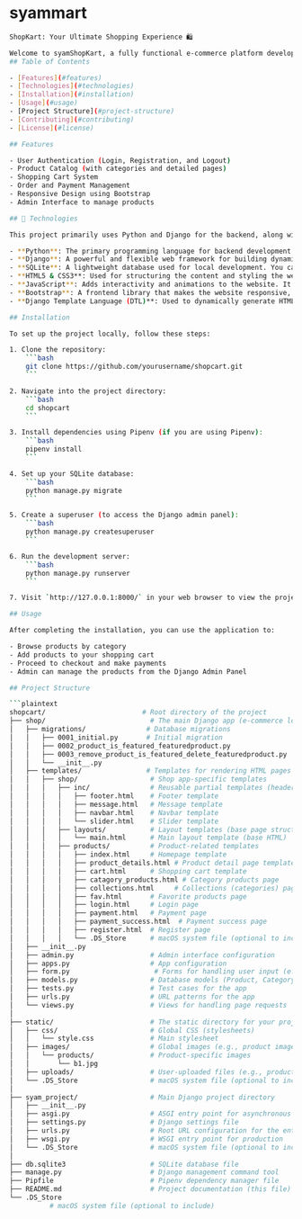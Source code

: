 # syammart

```sh
ShopKart: Your Ultimate Shopping Experience 🛍️

Welcome to syamShopKart, a fully functional e-commerce platform developed using Python and Django. This application provides a smooth online shopping experience with an easy-to-navigate interface, real-time database interactions, and a modern design that is responsive and user-friendly.
## Table of Contents

- [Features](#features)
- [Technologies](#technologies)
- [Installation](#installation)
- [Usage](#usage)
- [Project Structure](#project-structure)
- [Contributing](#contributing)
- [License](#license)

## Features

- User Authentication (Login, Registration, and Logout)
- Product Catalog (with categories and detailed pages)
- Shopping Cart System
- Order and Payment Management
- Responsive Design using Bootstrap
- Admin Interface to manage products

## 🧰 Technologies

This project primarily uses Python and Django for the backend, along with other technologies for the frontend and database.

- **Python**: The primary programming language for backend development.
- **Django**: A powerful and flexible web framework for building dynamic web applications. It handles routing, user authentication, and data models.
- **SQLite**: A lightweight database used for local development. You can easily swap it for other databases like PostgreSQL or MySQL.
- **HTML5 & CSS3**: Used for structuring the content and styling the website. CSS ensures the website is responsive and user-friendly.
- **JavaScript**: Adds interactivity and animations to the website. It enhances the user experience by making the UI dynamic.
- **Bootstrap**: A frontend library that makes the website responsive, clean, and modern with pre-designed components and layouts.
- **Django Template Language (DTL)**: Used to dynamically generate HTML by embedding Python-like expressions directly within HTML files.

## Installation

To set up the project locally, follow these steps:

1. Clone the repository:
    ```bash
    git clone https://github.com/yourusername/shopcart.git
    ```

2. Navigate into the project directory:
    ```bash
    cd shopcart
    ```

3. Install dependencies using Pipenv (if you are using Pipenv):
    ```bash
    pipenv install
    ```

4. Set up your SQLite database:
    ```bash
    python manage.py migrate
    ```

5. Create a superuser (to access the Django admin panel):
    ```bash
    python manage.py createsuperuser
    ```

6. Run the development server:
    ```bash
    python manage.py runserver
    ```

7. Visit `http://127.0.0.1:8000/` in your web browser to view the project.

## Usage

After completing the installation, you can use the application to:

- Browse products by category
- Add products to your shopping cart
- Proceed to checkout and make payments
- Admin can manage the products from the Django Admin Panel

## Project Structure

```plaintext
shopcart/                        # Root directory of the project
├── shop/                          # The main Django app (e-commerce logic)
│   ├── migrations/               # Database migrations
│   │   ├── 0001_initial.py       # Initial migration
│   │   ├── 0002_product_is_featured_featuredproduct.py
│   │   ├── 0003_remove_product_is_featured_delete_featuredproduct.py
│   │   └── __init__.py
│   ├── templates/                # Templates for rendering HTML pages
│   │   ├── shop/                  # Shop app-specific templates
│   │   │   ├── inc/               # Reusable partial templates (header, footer, etc.)
│   │   │   │   ├── footer.html    # Footer template
│   │   │   │   ├── message.html   # Message template
│   │   │   │   ├── navbar.html    # Navbar template
│   │   │   │   └── slider.html    # Slider template
│   │   │   ├── layouts/           # Layout templates (base page structure)
│   │   │   │   └── main.html      # Main layout template (base HTML)
│   │   │   ├── products/          # Product-related templates
│   │   │   │   ├── index.html     # Homepage template
│   │   │   │   ├── product_details.html # Product detail page template
│   │   │   │   ├── cart.html      # Shopping cart template
│   │   │   │   ├── catagory_products.html # Category products page
│   │   │   │   ├── collections.html     # Collections (categories) page
│   │   │   │   ├── fav.html       # Favorite products page
│   │   │   │   ├── login.html     # Login page
│   │   │   │   ├── payment.html   # Payment page
│   │   │   │   ├── payment_success.html  # Payment success page
│   │   │   │   ├── register.html  # Register page
│   │   │   │   └── .DS_Store      # macOS system file (optional to include)
│   ├── __init__.py
│   ├── admin.py                   # Admin interface configuration
│   ├── apps.py                    # App configuration
│   ├── form.py                     # Forms for handling user input (e.g., login, registration)
│   ├── models.py                  # Database models (Product, Category, etc.)
│   ├── tests.py                   # Test cases for the app
│   ├── urls.py                    # URL patterns for the app
│   └── views.py                   # Views for handling page requests
│
├── static/                        # The static directory for your project
│   ├── css/                       # Global CSS (stylesheets)
│   │   └── style.css              # Main stylesheet
│   ├── images/                    # Global images (e.g., product images)
│   │   └── products/              # Product-specific images
│   │       └── b1.jpg
│   ├── uploads/                   # User-uploaded files (e.g., product images)
│   └── .DS_Store                  # macOS system file (optional to include)
│
├── syam_project/                  # Main Django project directory
│   ├── __init__.py
│   ├── asgi.py                    # ASGI entry point for asynchronous support
│   ├── settings.py                # Django settings file
│   ├── urls.py                    # Root URL configuration for the entire project
│   ├── wsgi.py                    # WSGI entry point for production
│   └── .DS_Store                  # macOS system file (optional to include)
│
├── db.sqlite3                     # SQLite database file
├── manage.py                      # Django management command tool
├── Pipfile                        # Pipenv dependency manager file
├── README.md                      # Project documentation (this file)
└── .DS_Store            
          # macOS system file (optional to include)

```
